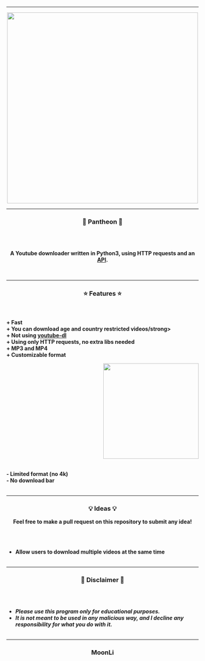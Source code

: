 -----

<p align="center">
<img src="https://c.tenor.com/y4IY9WNigD8AAAAC/1plike.gif", width="500", height="500">
</p>

-----

### <p align="center">👑 Pantheon 👑</p>

<br><br>
<p align="center">
  <strong>A Youtube downloader written in Python3, using HTTP requests and an <a href="https://github.com/matthew-asuncion/Fast-YouTube-to-MP3-Converter-API">API</a>.</strong>
</p>
<br>

-----

### <p align="center">⭐ Features ⭐</p>

<br><br>
<strong>+ Fast</strong>
<br>
<strong>+ You can download age and country restricted videos/strong>
<br>
<strong>+ Not using <a href="https://github.com/ytdl-org/youtube-dl">youtube-dl</a></strong>
<br>
<strong>+ Using only HTTP requests, no extra libs needed</strong>
<br>
<strong>+ MP3 and MP4</strong>
<br>
<strong>+ Customizable format</strong>
<br>

<p align="right">
<img src="https://i.pinimg.com/originals/e3/b3/59/e3b359fd2fbd0d4176000a394f10a159.gif" width="250", height="250">
</p>

<br>
<strong>- Limited format (no 4k)</strong>
<br>
<strong>- No download bar</strong>
<br><br>

-----

### <p align="center">💡 Ideas 💡</p>

<p align="center"><strong>Feel free to make a pull request on this repository to submit any idea!</strong</p>

<br><br>
* Allow users to download multiple videos at the same time
<br><br>

-----

### <p align="center">📌 Disclaimer 📌</p>

<br><br>
* ***Please use this program only for educational purposes.***
* ***It is not meant to be used in any malicious way, and I decline any responsibility for what you do with it.***
<br><br>

-----

### <p align="center">MoonLi</p>
